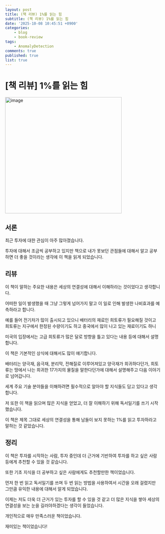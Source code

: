 ```yaml
---
layout: post
title: (책 리뷰) 1%를 읽는 힘
subtitle: (책 리뷰) 1%를 읽는 힘
date: '2025-10-08 10:45:51 +0900'
categories:
    - blog
    - book-review
tags:
    - AnomalyDetection
comments: true
published: true
list: true
---
```


# [책 리뷰] 1%를 읽는 힘

<img width="378" alt="image" src="https://velog.velcdn.com/images/alswp006/post/16469169-e3e5-4883-af0d-37f54c36cfdf/image.png" />

## 서론

최근 투자에 대한 관심이 아주 많아졌습니다.

투자에 대해서 조금씩 공부하고 있지만 책으로 내가 못보던 관점들에 대해서 알고 공부하면 더 좋을 것이라는 생각에 이 책을 읽게 되었습니다.

## 리뷰

이 책이 말하는 주요한 내용은 세상의 연결성에 대해서 이해하라는 것이었다고 생각합니다.

어떠한 일이 발생했을 때 그냥 그렇게 넘어가지 말고 이 일로 인해 발생한 나비효과를 예측하라고 합니다.

예를 들어 전기차가 많이 출시되고 있으니 배터리의 재료인 희토류가 필요해질 것이고 희토류는 지구에서 한정된 수량이기도 하고 중국에서 많이 나고 있는 재료이기도 하니

미국의 입장에서는 고급 희토류가 많은 달로 방향을 틀고 있다는 내용 등에 대해서 설명합니다.

이 책은 기본적인 상식에 대해서도 많이 얘기합니다.

배터리는 양극재, 음극재, 분리막, 전해질로 이루어져있고 양극재가 희귀하다던가, 희토류는 땅에서 나는 희귀한 17가지의 물질을 말한다던가에 대해서 설명해주고 다음 이야기로 넘어갑니다.

세계 주요 기술 분야들을 이해하려면 필수적으로 알아야 할 지식들도 담고 있다고 생각합니다.

저 또한 이 책을 읽으며 많은 지식을 얻었고, 더 잘 이해하기 위해 독서일기를 쓰기 시작했습니다.

이 책은 제목 그대로 세상의 연결성을 통해 남들이 보지 못하는 1%를 읽고 투자하라고 말하는 것 같았습니다.

## 정리

이 책은 투자를 시작하는 사람, 투자 중인데 더 근거에 기반하여 투자를 하고 싶은 사람 등에게 추천할 수 있을 것 같습니다.

또한 기초 지식을 더 공부하고 싶은 사람에게도 추천할만한 책이었습니다.

먼저 한 번 읽고 독서일기를 쓰며 두 번 읽는 방법을 사용하여서 시간을 오래 걸렸지만 그만큼 유익한 내용에 대해서 알게 되었습니다.

이제는 저도 더욱 더 근거가 있는 투자를 할 수 있을 것 같고 더 많은 지식을 쌓아 세상의 연결성을 보는 눈을 길러야하겠다는 생각이 들었습니다.

개인적으로 매우 만족스러운 책이었습니다.

재미있는 책이었습니다!
